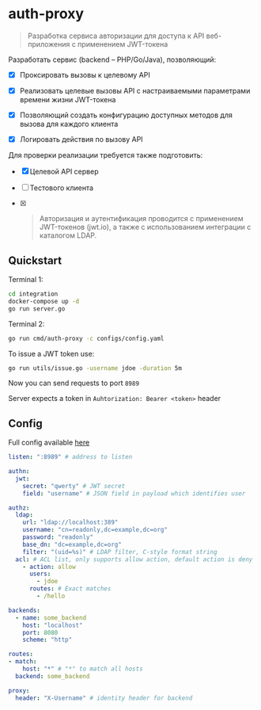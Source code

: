 # auth-proxy

> Разработка сервиса авторизации для доступа к API веб-приложения с применением JWT-токена

Разработать сервис (backend – PHP/Go/Java), позволяющий:
- [x] Проксировать вызовы к целевому API
- [x] Реализовать целевые вызовы API с настраиваемыми параметрами времени жизни JWT-токена
- [x] Позволяющий создать конфигурацию доступных методов для вызова для каждого клиента
- [x] Логировать действия по вызову API


Для проверки реализации требуется также подготовить:

- [x] Целевой API сервер
- [ ] Тестового клиента

- [x] > Авторизация и аутентификация проводится с применением JWT-токенов (jwt.io), а также с использованием интеграции с каталогом LDAP.

## Quickstart

Terminal 1:
```bash
cd integration
docker-compose up -d
go run server.go
```

Terminal 2:
```bash
go run cmd/auth-proxy -c configs/config.yaml
```

To issue a JWT token use:
```bash
go run utils/issue.go -username jdoe -duration 5m
```

Now you can send requests to port `8989`

Server expects a token in `Auhtorization: Bearer <token>` header

## Config

Full config available [here](./configs/config.yaml)

```yaml
listen: ":8989" # address to listen

authn:
  jwt:
    secret: "qwerty" # JWT secret
    field: "username" # JSON field in payload which identifies user

authz:
  ldap:
    url: "ldap://localhost:389"
    username: "cn=readonly,dc=example,dc=org"
    password: "readonly"
    base_dn: "dc=example,dc=org"
    filter: "(uid=%s)" # LDAP filter, C-style format string
  acl: # ACL list, only supports allow action, default action is deny
    - action: allow
      users:
        - jdoe
      routes: # Exact matches
        - /hello

backends:
  - name: some_backend
    host: "localhost"
    port: 8080
    scheme: "http"

routes:
- match:
    host: "*" # "*" to match all hosts
  backend: some_backend

proxy:
  header: "X-Username" # identity header for backend
```